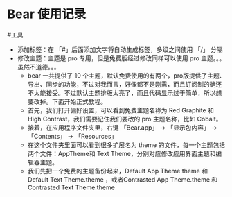 # Bear 使用记录 
#工具
+ 添加标签：在 「#」后面添加文字将自动生成标签，多级之间使用 「/」 分隔 
+ 修改主题：主题是 pro 专用，但是免费版经过修改同样可以使用 pro 主题。。。虽然不道德。。。
	+ bear 一共提供了 10 个主题，默认免费使用的有两个，pro版提供了主题、导出、同步的功能，不过对我而言，好像都不是刚需，而且订阅制的确还不太能接受。不过默认主题排版太亮了，而且代码显示过于简单，所以想要改掉。下面开始正式教程。
	+ 首先，我们打开偏好设置，可以看到免费主题名称为 Red Graphite 和 High Contrast，我们需要记住我们要改的 pro 主题名称，比如 Cobalt。
	+ 接着，在应用程序文件夹里，右键 「Bear.app」 -> 「显示包内容」 -> 「Contents」 -> 「Resources」 
	+ 在这个文件夹里面可以看到很多扩展名为 theme 的文件，每一个主题包括两个文件：AppTheme和 Text Theme，分别对应修改应用界面主题和编辑器主题。
	+ 我们先把一个免费的主题备份起来，Default App Theme.theme 和 Default Text Theme.theme ，或者Contrasted App Theme.theme 和 Contrasted Text Theme.theme
 